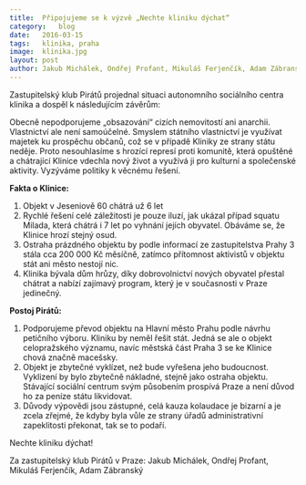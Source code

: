 ```yaml
---
title:	Připojujeme se k výzvě „Nechte kliniku dýchat“
category:	blog
date:	2016-03-15
tags:	klinika, praha
image:	klinika.jpg
layout:	post
author:	Jakub Michálek, Ondřej Profant, Mikuláš Ferjenčík, Adam Zábranský
---
```


Zastupitelský klub Pirátů projednal situaci autonomního sociálního centra klinika a dospěl k následujícím závěrům:

Obecně nepodporujeme „obsazování“ cizích nemovitostí ani anarchii. Vlastnictví ale není samoúčelné. Smyslem státního vlastnictví je využívat majetek ku prospěchu občanů, což se v případě Kliniky ze strany státu neděje. Proto nesouhlasíme s hrozící represí proti komunitě, která opuštěné a chátrající Klinice vdechla nový život a využívá ji pro kulturní a společenské aktivity. Vyzýváme politiky k věcnému řešení.

**Fakta o Klinice:**

1. Objekt v Jeseniově 60 chátrá už 6 let
2. Rychlé řešení celé záležitosti je pouze iluzí, jak ukázal případ squatu Milada, která chátrá i 7 let po vyhnání jejích obyvatel. Obáváme se, že Klinice hrozí stejný osud. 
3. Ostraha prázdného objektu by podle informací ze zastupitelstva Prahy 3 stála cca 200 000 Kč měsíčně, zatímco přítomnost aktivistů v objektu stát ani město nestojí nic. 
4. Klinika bývala dům hrůzy, díky dobrovolnictví nových obyvatel přestal chátrat a nabízí zajímavý program, který je v současnosti v Praze jedinečný. 

**Postoj Pirátů:**

1. Podporujeme převod objektu na Hlavní město Prahu podle návrhu petičního výboru. Kliniku by neměl řešit stát. Jedná se ale o objekt celopražského významu, navíc městská část Praha 3 se ke Klinice chová značně macešsky. 
2. Objekt je zbytečné vyklízet, než bude vyřešena jeho budoucnost. Vyklizení by bylo zbytečně nákladné, stejně jako ostraha objektu. Stávající sociální centrum svým působením prospívá Praze a není důvod ho za peníze státu likvidovat.
3. Důvody výpovědi jsou zástupné, celá kauza kolaudace je bizarní a je zcela zřejmé, že kdyby byla vůle ze strany úřadů administrativní zapeklitosti překonat, tak se to podaří. 

Nechte kliniku dýchat!

Za zastupitelský klub Pirátů v Praze: Jakub Michálek, Ondřej Profant, Mikuláš Ferjenčík, Adam Zábranský


